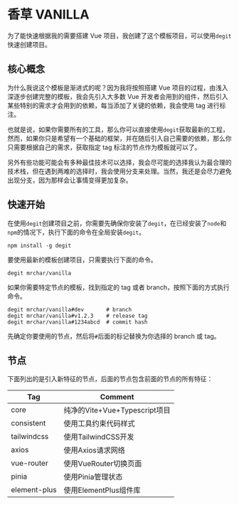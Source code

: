 # 香草 VANILLA

为了能快速根据我的需要搭建 Vue 项目，我创建了这个模板项目，可以使用`degit`快速创建项目。

## 核心概念

为什么我说这个模板是渐进式的呢？因为我将按照搭建 Vue 项目的过程，由浅入深逐步创建完整的模板，我会先引入大多数 Vue 开发者会用到的组件，然后引入某些特别的需求才会用到的依赖，每当添加了关键的依赖，我会使用 tag 进行标注。

也就是说，如果你需要所有的工具，那么你可以直接使用`degit`获取最新的工程，然而，如果你只是希望有一个基础的框架，并在随后引入自己需要的依赖，那么你只需要根据自己的需求，获取指定 tag 标注的节点作为模板就可以了。

另外有些功能可能会有多种最佳技术可以选择，我会尽可能的选择我认为最合理的技术栈，但在遇到两难的选择时，我会使用分支来处理。当然，我还是会尽力避免出现分支，因为那样会让事情变得更加复杂。

## 快速开始

在使用`degit`创建项目之前，你需要先确保你安装了`degit`，在已经安装了`node`和`npm`的情况下，执行下面的命令在全局安装`degit`。

```shell
npm install -g degit
```

要使用最新的模板创建项目，只需要执行下面的命令。

```shell
degit mrchar/vanilla
```

如果你需要特定节点的模板，找到指定的 tag 或者 branch，按照下面的方式执行命令。

```shell
degit mrchar/vanilla#dev       # branch
degit mrchar/vanilla#v1.2.3    # release tag
degit mrchar/vanilla#1234abcd  # commit hash
```

先确定你要使用的节点，然后将`#`后面的标记替换为你选择的 branch 或 tag。

## 节点

下面列出的是引入新特征的节点，后面的节点包含前面的节点的所有特征：

| Tag          | Comment                       |
| ------------ | ----------------------------- |
| core         | 纯净的Vite+Vue+Typescript项目 |
| consistent   | 使用工具约束代码样式          |
| tailwindcss  | 使用TailwindCSS开发           |
| axios        | 使用Axios请求网络             |
| vue-router   | 使用VueRouter切换页面         |
| pinia        | 使用Pinia管理状态             |
| element-plus | 使用ElementPlus组件库         |
